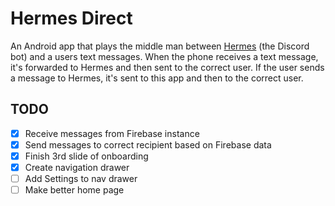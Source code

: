 # Hermes Direct
An Android app that plays the middle man between [Hermes](https://github.com/Alcha/Hermes_Node.js)
(the Discord bot) and a users text messages. When the phone receives a text message, it's forwarded
to Hermes and then sent to the correct user. If the user sends a message to Hermes, it's sent to
this app and then to the correct user.

## TODO
- [x] Receive messages from Firebase instance
- [x] Send messages to correct recipient based on Firebase data
- [x] Finish 3rd slide of onboarding
- [x] Create navigation drawer
- [ ] Add Settings to nav drawer
- [ ] Make better home page
